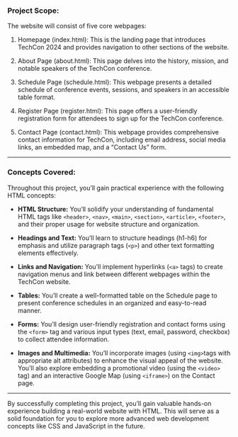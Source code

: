 ### Project Scope:
The website will consist of five core webpages:

1. Homepage (index.html): This is the landing page that introduces TechCon 2024 and provides navigation to other sections of the website.

2. About Page (about.html): This page delves into the history, mission, and notable speakers of the TechCon conference.

3. Schedule Page (schedule.html): This webpage presents a detailed schedule of conference events, sessions, and speakers in an accessible table format.

4. Register Page (register.html): This page offers a user-friendly registration form for attendees to sign up for the TechCon conference.

5. Contact Page (contact.html): This webpage provides comprehensive contact information for TechCon, including email address, social media links, an embedded map, and a “Contact Us” form.

---

### Concepts Covered:

Throughout this project, you’ll gain practical experience with the following HTML concepts:

- <strong>HTML Structure:</strong> You’ll solidify your understanding of fundamental HTML tags like `<header>`, `<nav>`, `<main>`, `<section>`, `<article>`, `<footer>`, and their proper usage for website structure and organization.

- <strong>Headings and Text:</strong> You’ll learn to structure headings (h1-h6) for emphasis and utilize paragraph tags (`<p>`) and other text formatting elements effectively.

- <strong>Links and Navigation:</strong> You’ll implement hyperlinks (`<a>` tags) to create navigation menus and link between different webpages within the TechCon website.

- <strong>Tables:</strong> You’ll create a well-formatted table on the Schedule page to present conference schedules in an organized and easy-to-read manner.

- <strong>Forms:</strong> You’ll design user-friendly registration and contact forms using the `<form>` tag and various input types (text, email, password, checkbox) to collect attendee information.

- <strong>Images and Multimedia:</strong> You’ll incorporate images (using `<img>`tags with appropriate alt attributes) to enhance the visual appeal of the website. You’ll also explore embedding a promotional video (using the `<video>` tag) and an interactive Google Map (using `<iframe>`) on the Contact page.

---

By successfully completing this project, you’ll gain valuable hands-on experience building a real-world website with HTML. This will serve as a solid foundation for you to explore more advanced web development concepts like CSS and JavaScript in the future.
